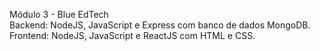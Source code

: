 Módulo 3 - Blue EdTech<br>
Backend: NodeJS, JavaScript e Express com banco de dados MongoDB.
Frontend: NodeJS, JavaScript e ReactJS com HTML e CSS.
